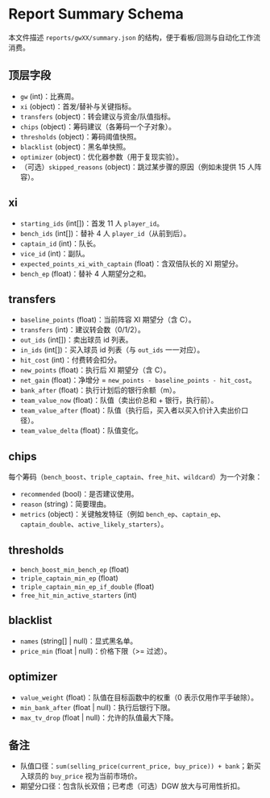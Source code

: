 # Report Summary Schema

本文件描述 `reports/gwXX/summary.json` 的结构，便于看板/回测与自动化工作流消费。

## 顶层字段
- `gw` (int)：比赛周。
- `xi` (object)：首发/替补与关键指标。
- `transfers` (object)：转会建议与资金/队值指标。
- `chips` (object)：筹码建议（各筹码一个子对象）。
- `thresholds` (object)：筹码阈值快照。
- `blacklist` (object)：黑名单快照。
- `optimizer` (object)：优化器参数（用于复现实验）。
 - （可选）`skipped_reasons` (object)：跳过某步骤的原因（例如未提供 15 人阵容）。

## xi
- `starting_ids` (int[])：首发 11 人 `player_id`。
- `bench_ids` (int[])：替补 4 人 `player_id`（从前到后）。
- `captain_id` (int)：队长。
- `vice_id` (int)：副队。
- `expected_points_xi_with_captain` (float)：含双倍队长的 XI 期望分。
- `bench_ep` (float)：替补 4 人期望分之和。

## transfers
- `baseline_points` (float)：当前阵容 XI 期望分（含 C）。
- `transfers` (int)：建议转会数（0/1/2）。
- `out_ids` (int[])：卖出球员 id 列表。
- `in_ids` (int[])：买入球员 id 列表（与 `out_ids` 一一对应）。
- `hit_cost` (int)：付费转会扣分。
- `new_points` (float)：执行后 XI 期望分（含 C）。
- `net_gain` (float)：净增分 = `new_points - baseline_points - hit_cost`。
- `bank_after` (float)：执行计划后的银行余额（m）。
- `team_value_now` (float)：队值（卖出价总和 + 银行，执行前）。
- `team_value_after` (float)：队值（执行后，买入者以买入价计入卖出价口径）。
- `team_value_delta` (float)：队值变化。

## chips
每个筹码（`bench_boost`、`triple_captain`、`free_hit`、`wildcard`）为一个对象：
- `recommended` (bool)：是否建议使用。
- `reason` (string)：简要理由。
- `metrics` (object)：关键触发特征（例如 `bench_ep`、`captain_ep`、`captain_double`、`active_likely_starters`）。

## thresholds
- `bench_boost_min_bench_ep` (float)
- `triple_captain_min_ep` (float)
- `triple_captain_min_ep_if_double` (float)
- `free_hit_min_active_starters` (int)

## blacklist
- `names` (string[] | null)：显式黑名单。
- `price_min` (float | null)：价格下限（>= 过滤）。

## optimizer
- `value_weight` (float)：队值在目标函数中的权重（0 表示仅用作平手破除）。
- `min_bank_after` (float | null)：执行后银行下限。
- `max_tv_drop` (float | null)：允许的队值最大下降。

## 备注
- 队值口径：`sum(selling_price(current_price, buy_price)) + bank`；新买入球员的 `buy_price` 视为当前市场价。
- 期望分口径：包含队长双倍；已考虑（可选）DGW 放大与可用性折扣。
